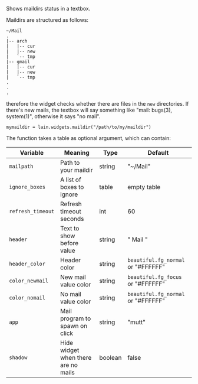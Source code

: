 Shows maildirs status in a textbox.

Maildirs are structured as follows:

	~/Mail
	.
	|-- arch
	|   |-- cur
	|   |-- new
	|   `-- tmp
	|-- gmail
	|   |-- cur
	|   |-- new
	|   `-- tmp
	.
	.
	.

therefore the widget checks whether there are files in the `new` directories.
If there's new mails, the textbox will say something like "mail: bugs(3), system(1)", otherwise it says
"no mail".

	mymaildir = lain.widgets.maildir("/path/to/my/maildir")

The function takes a table as optional argument, which can contain:

Variable | Meaning | Type | Default
--- | --- | --- | ---
`mailpath` | Path to your maildir | string | "~/Mail"
`ignore_boxes` | A list of boxes to ignore | table | empty table
`refresh_timeout` | Refresh timeout seconds | int | 60
`header` | Text to show before value | string | " Mail "
`header_color` | Header color | string | `beautiful.fg_normal` or "#FFFFFF"
`color_newmail` | New mail value color | string | `beautiful.fg_focus` or "#FFFFFF"
`color_nomail` | No mail value color | string | `beautiful.fg_normal` or "#FFFFFF"
`app` | Mail program to spawn on click | string | "mutt"| boolean | false
`shadow` | Hide widget when there are no mails | boolean | false
